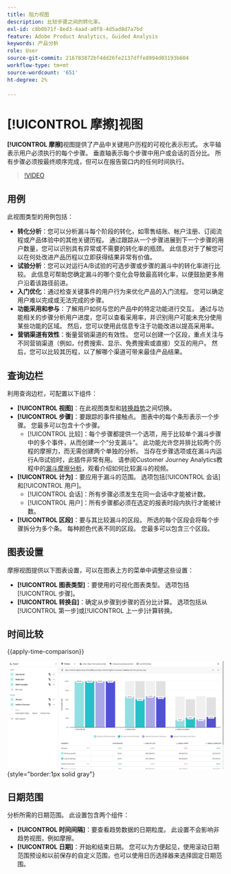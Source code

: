 ```yaml
---
title: 阻力视图
description: 比较步骤之间的转化率。
exl-id: c8b0b71f-8ed3-4aad-a0f8-4d5ad8d7a7bd
feature: Adobe Product Analytics, Guided Analysis
keywords: 产品分析
role: User
source-git-commit: 216783872bf4dd26fe2137dffe8994d03193b604
workflow-type: tm+mt
source-wordcount: '651'
ht-degree: 2%

---
```


# [!UICONTROL 摩擦]视图

**[!UICONTROL 摩擦]**&#x200B;视图提供了产品中关键用户历程的可视化表示形式。 水平轴表示用户必须执行的每个步骤。 垂直轴表示每个步骤中用户或会话的百分比。 所有步骤必须按最终顺序完成，但可以在报告窗口内的任何时间执行。

>[!VIDEO](https://video.tv.adobe.com/v/3421663/?learn=on)

## 用例

此视图类型的用例包括：

* **转化分析**：您可以分析漏斗每个阶段的转化，如零售结账、帐户注册、订阅流程或产品体验中的其他关键历程。 通过跟踪从一个步骤进展到下一个步骤的用户数量，您可以识别具有异常或不需要的转化率的瓶颈。 此信息对于了解您可以在何处改进产品历程以立即获得结果非常有价值。
* **试验分析**：您可以对运行A/B试验的可选步骤或步骤的漏斗中的转化率进行比较。 此信息可帮助您确定漏斗的哪个变化会导致最高转化率，以便鼓励更多用户沿着该路径前进。
* **入门优化**：通过检查关键事件的用户行为来优化产品的入门流程。 您可以确定用户难以完成或无法完成的步骤。
* **功能采用和参与**：了解用户如何与您的产品中的特定功能进行交互。 通过与功能相关的步骤分析用户进度，您可以查看采用率，并识别用户可能未充分使用某些功能的区域。 然后，您可以使用此信息专注于功能改进以提高采用率。
* **营销渠道有效性**：衡量营销渠道的有效性。 您可以创建一个区段，重点关注与不同营销渠道（例如，付费搜索、显示、免费搜索或直接）交互的用户。 然后，您可以比较其历程，以了解哪个渠道可带来最佳产品结果。

## 查询边栏

利用查询边栏，可配置以下组件：

* **[!UICONTROL 视图]**：在此视图类型和[转换趋势](conversion-trends.md)之间切换。
* **[!UICONTROL 步骤]**：要跟踪的事件接触点。 图表中的每个条形表示一个步骤。 您最多可以包含十个步骤。
   * [!UICONTROL 比较]：每个步骤都提供一个选项，用于比较单个漏斗步骤中的多个事件，从而创建一个“分支漏斗”。 此功能允许您并排比较两个历程的摩擦力，而无需创建两个单独的分析。 当存在步骤选项或在漏斗内运行A/B试验时，此插件非常有用。 请参阅Customer Journey Analytics教程中的[漏斗摩擦分析](https://experienceleague.adobe.com/en/docs/customer-journey-analytics-learn/tutorials/guided-analysis/funnel/funnel-friction-analysis)，观看介绍如何比较漏斗的视频。
* **[!UICONTROL 计为]**：要应用于漏斗的范围。 选项包括[!UICONTROL 会话]和[!UICONTROL 用户]。
   * [!UICONTROL 会话]：所有步骤必须发生在同一会话中才能被计数。
   * [!UICONTROL 用户]：所有步骤都必须在选定的报表时段内执行才能被计数。
* **[!UICONTROL 区段]**：要与其比较漏斗的区段。 所选的每个区段会将每个步骤拆分为多个条。 每种颜色代表不同的区段。 您最多可以包含三个区段。

## 图表设置

摩擦视图提供以下图表设置，可以在图表上方的菜单中调整这些设置：

* **[!UICONTROL 图表类型]**：要使用的可视化图表类型。 选项包括[!UICONTROL 步骤]。
* **[!UICONTROL 转换自]**：确定从步骤到步骤的百分比计算。 选项包括从[!UICONTROL 第一步]或[!UICONTROL 上一步]计算转换。

## 时间比较

{{apply-time-comparison}}

![摩擦时间比较](../assets/friction-compare.png){style="border:1px solid gray"}

## 日期范围

分析所需的日期范围。 此设置包含两个组件：

* **[!UICONTROL 时间间隔]**：要查看趋势数据的日期粒度。 此设置不会影响非趋势视图，例如摩擦。
* **[!UICONTROL 日期]**：开始和结束日期。 您可以为方便起见，使用滚动日期范围预设和以前保存的自定义范围，也可以使用日历选择器来选择固定日期范围。

